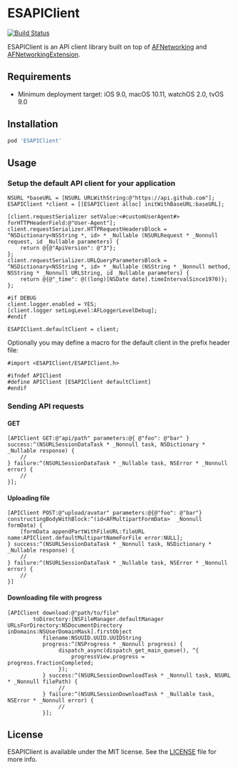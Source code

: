 # ESAPIClient

[![Build Status](https://travis-ci.org/ElfSundae/ESAPIClient.svg)](https://travis-ci.org/ElfSundae/ESAPIClient)

ESAPIClient is an API client library built on top of [AFNetworking](https://github.com/AFNetworking/AFNetworking) and [AFNetworkingExtension](https://github.com/ElfSundae/AFNetworkingExtension).

## Requirements

- Minimum deployment target: iOS 9.0, macOS 10.11, watchOS 2.0, tvOS 9.0

## Installation

```ruby
pod 'ESAPIClient'
```

## Usage

### Setup the default API client for your application

```objc
NSURL *baseURL = [NSURL URLWithString:@"https://api.github.com"];
ESAPIClient *client = [[ESAPIClient alloc] initWithBaseURL:baseURL];

[client.requestSerializer setValue:<#customUserAgent#> forHTTPHeaderField:@"User-Agent"];
client.requestSerializer.HTTPRequestHeadersBlock = ^NSDictionary<NSString *, id> * _Nullable (NSURLRequest * _Nonnull request, id _Nullable parameters) {
    return @{@"ApiVersion": @"3"};
};
client.requestSerializer.URLQueryParametersBlock = ^NSDictionary<NSString *, id> * _Nullable (NSString * _Nonnull method, NSString * _Nonnull URLString, id _Nullable parameters) {
    return @{@"_time": @((long)[NSDate date].timeIntervalSince1970)};
};

#if DEBUG
client.logger.enabled = YES;
[client.logger setLogLevel:AFLoggerLevelDebug];
#endif

ESAPIClient.defaultClient = client;
```

Optionally you may define a macro for the default client in the prefix header file:

```objc
#import <ESAPIClient/ESAPIClient.h>

#ifndef APIClient
#define APIClient [ESAPIClient defaultClient]
#endif
```

### Sending API requests

#### GET

```objc
[APIClient GET:@"api/path" parameters:@{ @"foo": @"bar" } success:^(NSURLSessionDataTask * _Nonnull task, NSDictionary * _Nullable response) {
    //
} failure:^(NSURLSessionDataTask * _Nullable task, NSError * _Nonnull error) {
    //
}];
```

#### Uploading file

```objc
[APIClient POST:@"upload/avatar" parameters:@{@"foo": @"bar"} constructingBodyWithBlock:^(id<AFMultipartFormData>  _Nonnull formData) {
    [formData appendPartWithFileURL:fileURL name:APIClient.defaultMultipartNameForFile error:NULL];
} success:^(NSURLSessionDataTask * _Nonnull task, NSDictionary * _Nullable response) {
    //
} failure:^(NSURLSessionDataTask * _Nullable task, NSError * _Nonnull error) {
    //
}]
```

#### Downloading file with progress

```objc
[APIClient download:@"path/to/file"
        toDirectory:[NSFileManager.defaultManager URLsForDirectory:NSDocumentDirectory inDomains:NSUserDomainMask].firstObject
           filename:NSUUID.UUID.UUIDString
           progress:^(NSProgress * _Nonnull progress) {
                dispatch_async(dispatch_get_main_queue(), ^{
                    progressView.progress = progress.fractionCompleted;
                });
           } success:^(NSURLSessionDownloadTask * _Nonnull task, NSURL * _Nonnull filePath) {
                //
           } failure:^(NSURLSessionDownloadTask * _Nullable task, NSError * _Nonnull error) {
                //
           }];
```

## License

ESAPIClient is available under the MIT license. See the [LICENSE](LICENSE) file for more info.
